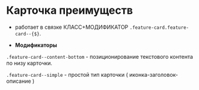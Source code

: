 # Карточка преимуществ

- работает в связке КЛАСС+МОДИФИКАТОР `.feature-card.feature-card--{$}`.

- **Модификаторы**

<!-- `.feature-card--main` - главный тип карточки ( содержит фоновое изображение растянутое на весь блок). -->

`.feature-card--content-bottom` - позиционирование текстового контента по низу карточки.

<!-- `.feature-card--filled` - карточка с заливкой цветом ( без фона ) -->

`.feature-card--simple` - простой тип карточки ( иконка-заголовок-описание )
